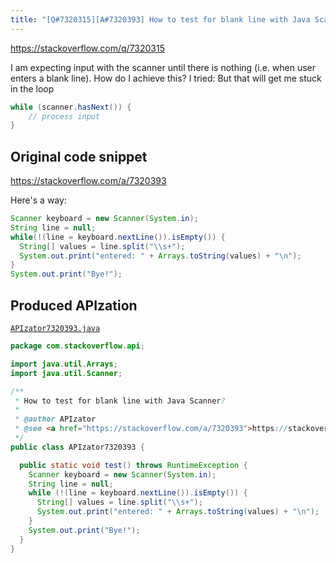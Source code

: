 ```yaml
---
title: "[Q#7320315][A#7320393] How to test for blank line with Java Scanner?"
---
```


https://stackoverflow.com/q/7320315

I am expecting input with the scanner until there is nothing (i.e. when user enters a blank line). How do I achieve this?
I tried:
But that will get me stuck in the loop


```java
while (scanner.hasNext()) {
    // process input
}
```


## Original code snippet

https://stackoverflow.com/a/7320393

Here's a way:

```java
Scanner keyboard = new Scanner(System.in);
String line = null;
while(!(line = keyboard.nextLine()).isEmpty()) {
  String[] values = line.split("\\s+");
  System.out.print("entered: " + Arrays.toString(values) + "\n");
}
System.out.print("Bye!");
```

## Produced APIzation

[`APIzator7320393.java`](/data/search/java/APIzator7320393.java)

```java
package com.stackoverflow.api;

import java.util.Arrays;
import java.util.Scanner;

/**
 * How to test for blank line with Java Scanner?
 *
 * @author APIzator
 * @see <a href="https://stackoverflow.com/a/7320393">https://stackoverflow.com/a/7320393</a>
 */
public class APIzator7320393 {

  public static void test() throws RuntimeException {
    Scanner keyboard = new Scanner(System.in);
    String line = null;
    while (!(line = keyboard.nextLine()).isEmpty()) {
      String[] values = line.split("\\s+");
      System.out.print("entered: " + Arrays.toString(values) + "\n");
    }
    System.out.print("Bye!");
  }
}
```